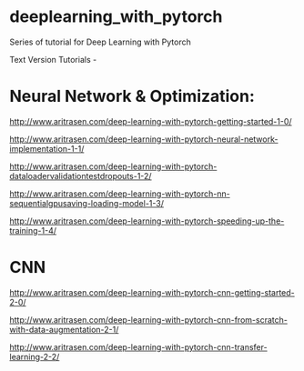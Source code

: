 # deeplearning_with_pytorch

Series of tutorial for Deep Learning with Pytorch

Text Version Tutorials - 

# Neural Network & Optimization:

http://www.aritrasen.com/deep-learning-with-pytorch-getting-started-1-0/

http://www.aritrasen.com/deep-learning-with-pytorch-neural-network-implementation-1-1/

http://www.aritrasen.com/deep-learning-with-pytorch-dataloadervalidationtestdropouts-1-2/

http://www.aritrasen.com/deep-learning-with-pytorch-nn-sequentialgpusaving-loading-model-1-3/

http://www.aritrasen.com/deep-learning-with-pytorch-speeding-up-the-training-1-4/

# CNN

http://www.aritrasen.com/deep-learning-with-pytorch-cnn-getting-started-2-0/

http://www.aritrasen.com/deep-learning-with-pytorch-cnn-from-scratch-with-data-augmentation-2-1/

http://www.aritrasen.com/deep-learning-with-pytorch-cnn-transfer-learning-2-2/
